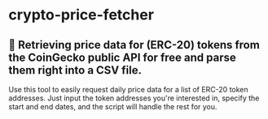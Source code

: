 # crypto-price-fetcher
## 💸 Retrieving price data for (ERC-20) tokens from the CoinGecko public API for free and parse them right into a CSV file. 

Use this tool to easily request daily price data for a list of ERC-20 token addresses.
Just input the token addresses you're interested in, specify the start and end dates, and the script will handle the rest for you. 


